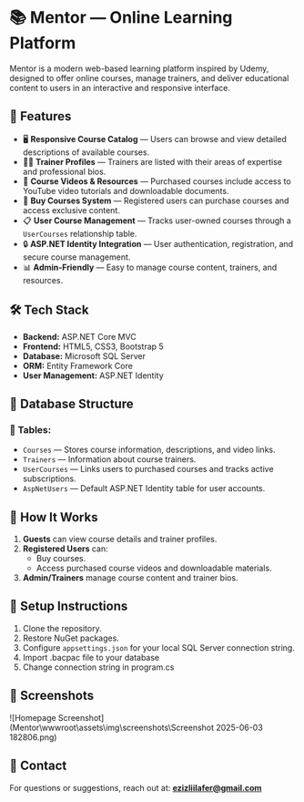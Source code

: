 
# 📚 Mentor — Online Learning Platform

Mentor is a modern web-based learning platform inspired by Udemy, designed to offer online courses, manage trainers, and deliver educational content to users in an interactive and responsive interface.

## 🚀 Features

- 🖥️ **Responsive Course Catalog** — Users can browse and view detailed descriptions of available courses.
- 👨‍🏫 **Trainer Profiles** — Trainers are listed with their areas of expertise and professional bios.
- 🎥 **Course Videos & Resources** — Purchased courses include access to YouTube video tutorials and downloadable documents.
- 🛒 **Buy Courses System** — Registered users can purchase courses and access exclusive content.
- 📋 **User Course Management** — Tracks user-owned courses through a `UserCourses` relationship table.
- 🔒 **ASP.NET Identity Integration** — User authentication, registration, and secure course management.
- 📊 **Admin-Friendly** — Easy to manage course content, trainers, and resources.

## 🛠️ Tech Stack

- **Backend:** ASP.NET Core MVC
- **Frontend:** HTML5, CSS3, Bootstrap 5
- **Database:** Microsoft SQL Server
- **ORM:** Entity Framework Core
- **User Management:** ASP.NET Identity

## 📂 Database Structure

### 📄 Tables:
- `Courses` — Stores course information, descriptions, and video links.
- `Trainers` — Information about course trainers.
- `UserCourses` — Links users to purchased courses and tracks active subscriptions.
- `AspNetUsers` — Default ASP.NET Identity table for user accounts.

## 📝 How It Works

1. **Guests** can view course details and trainer profiles.
2. **Registered Users** can:
   - Buy courses.
   - Access purchased course videos and downloadable materials.
3. **Admin/Trainers** manage course content and trainer bios.

## 📌 Setup Instructions

1. Clone the repository.
2. Restore NuGet packages.
3. Configure `appsettings.json` for your local SQL Server connection string.
4. Import .bacpac file to your database
5. Change connection string in program.cs

## 📸 Screenshots

![Homepage Screenshot](Mentor\wwwroot\assets\img\screenshots\Screenshot 2025-06-03 182806.png)

## 📧 Contact

For questions or suggestions, reach out at: **ezizliilafer@gmail.com**
